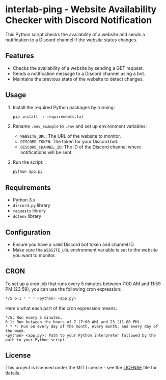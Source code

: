 # interlab-ping - Website Availability Checker with Discord Notification

This Python script checks the availability of a website and sends a notification to a Discord channel if the website status changes.

## Features

- Checks the availability of a website by sending a GET request.
- Sends a notification message to a Discord channel using a bot.
- Maintains the previous state of the website to detect changes.

## Usage

1. Install the required Python packages by running:
    ```bash
    pip install -r requirements.txt
    ```

2. Rename `.env_example` to `.env` and set up environment variables:
    - `WEBSITE_URL`: The URL of the website to monitor.
    - `DISCORD_TOKEN`: The token for your Discord bot.
    - `DISCORD_CHANNEL_ID`: The ID of the Discord channel where notifications will be sent.

3. Run the script:
    ```bash
    python app.py
    ```

## Requirements

- Python 3.x
- `discord.py` library
- `requests` library
- `dotenv` library

## Configuration

- Ensure you have a valid Discord bot token and channel ID.
- Make sure the `WEBSITE_URL` environment variable is set to the website you want to monitor.

## CRON
To set up a cron job that runs every 5 minutes between 7:00 AM and 11:59 PM (23:59), you can use the following cron expression:

```bash
*/5 6-1 * * * <python> <app.py>
```

Here's what each part of the cron expression means:

    */5: Run every 5 minutes.
    6-1: Run between the hours of 7 (7:00 AM) and 23 (11:00 PM).
    * * *: Run on every day of the month, every month, and every day of the week.
    <python> <app.py>: Path to your Python interpreter followed by the path to your Python script.

## License

This project is licensed under the MIT License - see the [LICENSE](LICENSE) file for details.